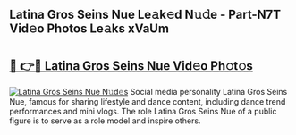 ## Latina Gros Seins Nue Le𝚊k𝚎d N𝚞𝚍e - Part-N7T Vid𝚎o Photos Le𝚊ks xVaUm

# <h2><a href="http://fb7p7dw.evod.top/?m=Latina+Gros+Seins+Nue">🔗 👉🔴 Latina Gros Seins Nue Vid𝚎o Ph𝚘t𝚘s</a></h2>

[![Latina Gros Seins Nue N𝚞d𝚎s](https://i.imgur.com/8V9OHl7.gif)](http://fb7p7dw.evod.top/?m=Latina+Gros+Seins+Nue)
Social media personality Latina Gros Seins Nue, famous for sharing lifestyle and dance content, including dance trend performances and mini vlogs. The role Latina Gros Seins Nue of a public figure is to serve as a role model and inspire others. 
